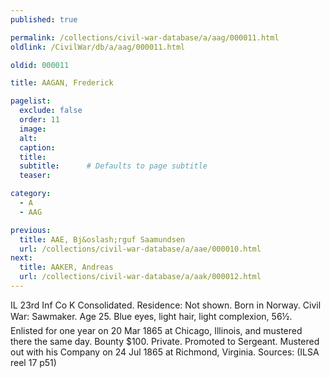 ```yaml
---
published: true

permalink: /collections/civil-war-database/a/aag/000011.html
oldlink: /CivilWar/db/a/aag/000011.html

oldid: 000011

title: AAGAN, Frederick

pagelist:
  exclude: false
  order: 11
  image: 
  alt:
  caption:
  title:
  subtitle:      # Defaults to page subtitle
  teaser:

category: 
  - A 
  - AAG

previous:
  title: AAE, Bj&oslash;rguf Saamundsen
  url: /collections/civil-war-database/a/aae/000010.html  
next:
  title: AAKER, Andreas
  url: /collections/civil-war-database/a/aak/000012.html   
---
```

IL 23rd Inf Co K Consolidated. Residence: Not shown. Born in Norway. Civil War: Sawmaker. Age 25. Blue eyes, light hair, light complexion, 5&#146;6&frac12;&#148;. Enlisted for one year on 20 Mar 1865 at Chicago, Illinois, and mustered there the same day. Bounty $100. Private. Promoted to Sergeant. Mustered out with his Company on 24 Jul 1865 at Richmond, Virginia. Sources: (ILSA reel 17 p51)